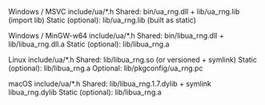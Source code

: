 Windows / MSVC
	include/ua/*.h
	Shared: bin/ua_rng.dll + lib/ua_rng.lib (import lib)
	Static (optional): lib/ua_rng.lib (built as static)

Windows / MinGW-w64
	include/ua/*.h
	Shared: bin/libua_rng.dll + lib/libua_rng.dll.a
	Static (optional): lib/libua_rng.a

Linux
	include/ua/*.h
	Shared: lib/libua_rng.so (or versioned + symlink)
	Static (optional): lib/libua_rng.a
	Optional: lib/pkgconfig/ua_rng.pc

macOS
	include/ua/*.h
	Shared: lib/libua_rng.1.7.dylib + symlink libua_rng.dylib
	Static (optional): lib/libua_rng.a
